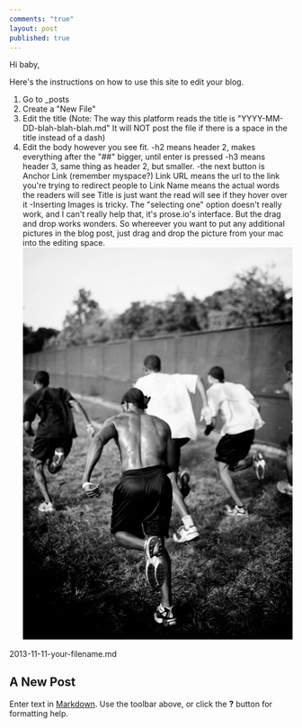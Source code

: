 ```yaml
---
comments: "true"
layout: post
published: true
---
```


Hi baby,

Here's the instructions on how to use this site to edit your blog.

1. Go to _posts
2. Create a "New File"
3. Edit the title (Note: The way this platform reads the title is 
	"YYYY-MM-DD-blah-blah-blah.md"
   It will NOT post the file if there is a space in the title instead of a dash)
4. Edit the body however you see fit.
	-h2 means header 2, makes everything after the "##" bigger, until enter is pressed
    -h3 means header 3, same thing as header 2, but smaller.
    -the next button is Anchor Link (remember myspace?) 
    	Link URL means the url to the link you're trying to redirect people to
        Link Name means the actual words the readers will see
        Title is just want the read will see if they hover over it
    -Inserting Images is tricky. The "selecting one" option doesn't really work, and I can't really help that, it's prose.io's interface. But the drag and drop works wonders. So whereever you want to put any additional pictures in the blog post, just drag and drop the picture from your mac into the editing space. 
   ![delete.jpg](/images/delete.jpg)



2013-11-11-your-filename.md
## A New Post

Enter text in [Markdown](http://daringfireball.net/projects/markdown/). Use the toolbar above, or click the **?** button for formatting help.